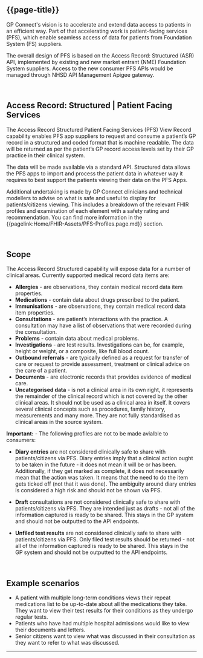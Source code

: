 ## {{page-title}}

GP Connect's vision is to accelerate and extend data access to patients in an efficient way. Part of that accelerating work is patient-facing services (PFS), which enable seamless access of data for patients from Foundation System (FS) suppliers.

The overall design of PFS is based on the Access Record: Structured (ASR) API, implemented by existing and new market entrant (NME) Foundation System suppliers. Access to the new consumer PFS APIs would be managed through NHSD API Management Apigee gateway.

<br/>

## Access Record: Structured | Patient Facing Services

The Access Record Structured Patient Facing Services (PFS) View Record capability enables PFS app suppliers to request and consume a patient’s GP record in a structured and coded format that is machine readable. The data will be returned as per the patient’s GP record access levels set by their GP practice in their clinical system. 

The data will be made available via a standard API. Structured data allows the PFS apps to import and process the patient data in whatever way it requires to best support the patients viewing their data on the PFS Apps.

Additional undertaking is made by GP Connect clinicians and technical modellers to advise on what is safe and useful to display for patients/citizens viewing. This includes a breakdown of the relevant FHIR profiles and examination of each element with a safety rating and recommendation. You can find more information in the {{pagelink:Home/FHIR-Assets/PFS-Profiles.page.md}} section.

<br/>

## Scope

The Access Record Structured capability will expose data for a number of clinical areas. Currently supported medical record data items are: 

- <b>Allergies</b> - are observations, they contain medical record data item properties.
- <b>Medications</b> - contain data about drugs prescribed to the patient. 
- <b>Immunisations</b> - are observations, they contain medical record data item properties.
- <b>Consultations</b> - are patient’s interactions with the practice. A consultation may have a list of observations that were recorded during the consultation.
- <b>Problems</b> - contain data about medical problems. 
- <b>Investigations</b> - are test results. Investigations can be, for example, height or weight, or a composite, like full blood count.
- <b>Outbound referrals</b> - are typically defined as a request for transfer of care or request to provide assessment, treatment or clinical advice on the care of a patient.
- <b>Documents</b> - are electronic records that provides evidence of medical care.
- <b>Uncategorised data</b> - is not a clinical area in its own right, it represents the remainder of the clinical record which is not covered by the other clinical areas. It should not be used as a clinical area in itself. It covers several clinical concepts such as procedures, family history, measurements and many more. They are not fully standardised as clinical areas in the source system.

<div class="alert alert-warning nhsd-t-body" role="alert">
<i class="fa fa-exclamation-triangle"></i> <b>Important:</b> - The following profiles are not to be made avialble to consumers:

- <b>Diary entries</b> are not considered clinically safe to share with patients/citizens via PFS. Diary entries imply that a clinical action ought to be taken in the future - it does not mean it will be or has been. Additionally, if they get marked as complete, it does not necessarily mean that the action was taken. It means that the need to do the item gets ticked off (not that it was done). The ambiguity around diary entries is considered a high risk and should not be shown via PFS.​

- <b>Draft</b> consultations are not considered clinically safe to share with patients/citizens via PFS. They are intended just as drafts - not all of the information captured is ready to be shared. This stays in the GP system and should not be outputted to the API endpoints.</p>

- <b>Unfiled test results</b> are not considered clinically safe to share with patients/citizens via PFS. Only filed test results should be returned - not all of the information captured is ready to be shared. This stays in the GP system and should not be outputted to the API endpoints.</p>
</div>

<br/>

## Example scenarios 

- A patient with multiple long-term conditions views their repeat medications list to be up-to-date about all the medications they take. They want to view their test results for their conditions as they undergo regular tests. 
- Patients who have had multiple hospital admissions would like to view their documents and letters. 
- Senior citizens want to view what was discussed in their consultation as they want to refer to what was discussed.

---
